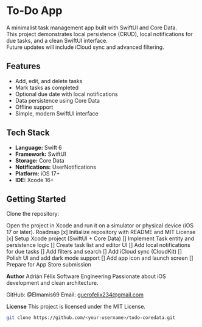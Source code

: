 # To-Do App

A minimalist task management app built with SwiftUI and Core Data.  
This project demonstrates local persistence (CRUD), local notifications for due tasks, and a clean SwiftUI interface.  
Future updates will include iCloud sync and advanced filtering.

## Features

- Add, edit, and delete tasks
- Mark tasks as completed
- Optional due date with local notifications
- Data persistence using Core Data
- Offline support
- Simple, modern SwiftUI interface

## Tech Stack

- **Language:** Swift 6  
- **Framework:** SwiftUI  
- **Storage:** Core Data  
- **Notifications:** UserNotifications  
- **Platform:** iOS 17+  
- **IDE:** Xcode 16+

## Getting Started

Clone the repository:

Open the project in Xcode and run it on a simulator or physical device (iOS 17 or later).
Roadmap
[x] Initialize repository with README and MIT License
[x] Setup Xcode project (SwiftUI + Core Data)
[] Implement Task entity and persistence logic
[] Create task list and editor UI
[] Add local notifications for due tasks
[] Add filters and search
[] Add iCloud sync (CloudKit)
[] Polish UI and add dark mode support
[] Add app icon and launch screen
[] Prepare for App Store submission

**Author**
Adrián Félix
Software Engineering
Passionate about iOS development and clean architecture.

GitHub: @Elmamis69
Email: guerofelix234@gmail.com

**License**
This project is licensed under the MIT License.

```bash
git clone https://github.com/<your-username>/todo-coredata.git


